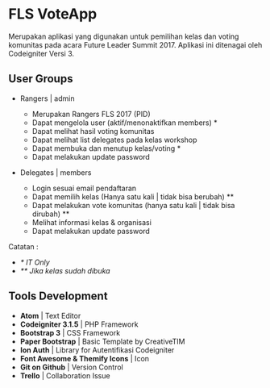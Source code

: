 # FLS VoteApp
Merupakan aplikasi yang digunakan untuk pemilihan kelas dan voting komunitas pada acara Future Leader Summit 2017. Aplikasi ini ditenagai oleh Codeigniter Versi 3.

## User Groups
- Rangers | admin
  - Merupakan Rangers FLS 2017 (PID)
  - Dapat mengelola user (aktif/menonaktifkan members) *
  - Dapat melihat hasil voting komunitas
  - Dapat melihat list delegates pada kelas workshop
  - Dapat membuka dan menutup kelas/voting *
  - Dapat melakukan update password

- Delegates | members
  - Login sesuai email pendaftaran
  - Dapat memilih kelas (Hanya satu kali | tidak bisa berubah) **
  - Dapat melakukan vote komunitas (hanya satu kali | tidak bisa dirubah) **
  - Melihat informasi kelas & organisasi
  - Dapat melakukan update password

Catatan :
- _* IT Only_
- _** Jika kelas sudah dibuka_

## Tools Development
- **Atom** | Text Editor
- **Codeigniter 3.1.5** | PHP Framework
- **Bootstrap 3** | CSS Framework
- **Paper Bootstrap** | Basic Template by CreativeTIM
- **Ion Auth** | Library for Autentifikasi Codeigniter
- **Font Awesome & Themify Icons** | Icon
- **Git on Github** | Version Control
- **Trello** | Collaboration Issue
